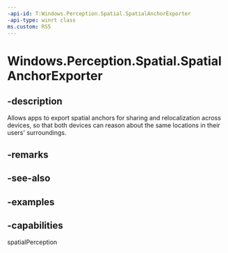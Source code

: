```yaml
---
-api-id: T:Windows.Perception.Spatial.SpatialAnchorExporter
-api-type: winrt class
ms.custom: RS5
---
```


<!-- Class syntax.
public class SpatialAnchorExporter 
-->

# Windows.Perception.Spatial.SpatialAnchorExporter

## -description
Allows apps to export spatial anchors for sharing and relocalization across devices, so that both devices can reason about the same locations in their users' surroundings.

## -remarks

## -see-also

## -examples

## -capabilities
spatialPerception
